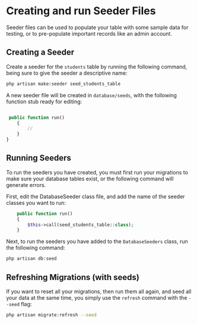 # Creating and run Seeder Files

Seeder files can be used to populate your table with some sample data for testing, or to pre-populate important records like an admin account.

## Creating a Seeder

Create a seeder for the `students` table by running the following command, being sure to give the seeder a descriptive name:

```bash
php artisan make:seeder seed_students_table
```

A new seeder file will be created in `database/seeds`, with the following function stub ready for editing:

```php

 public function run()
    {
        //
    }
}
```

## Running Seeders

To run the seeders you have created, you must first run your migrations to make sure your database tables exist, or the following command will generate errors.

First, edit the DatabaseSeeder class file, and add the name of the seeder classes you want to run:

```php
	public function run()
    {
        $this->call(seed_students_table::class);
    }
```

Next, to run the seeders you have added to the `DatabaseSeeders` class, run the following command:

```bash
php artisan db:seed
```

## Refreshing Migrations (with seeds)

If you want to reset all your migrations, then run them all again, and seed all your data at the same time, you simply use the `refresh` command with the `--seed` flag:

```bash
php artisan migrate:refresh --seed
```
